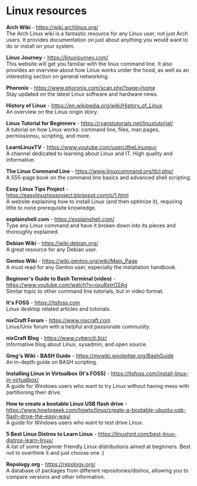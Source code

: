 # Linux resources

__Arch Wiki__ - https://wiki.archlinux.org/ \
The Arch Linux wiki is a fantastic resource for any Linux user, not just Arch users. It provides documentation on just about anything you would want to do or install on your system.

__Linux Journey__ - https://linuxjourney.com/ \
This website will get you familiar with the linux command line. It also provides an overview about how Linux works under the hood, as well as an interesting section on general networking.

__Phoronix__ - https://www.phoronix.com/scan.php?page=home \
Stay updated on the latest Linux software and hardware news.

__History of Linux__ - https://en.wikipedia.org/wiki/History_of_Linux \
An overview on the Linux origin story.

__Linux Tutorial for Beginners__ - https://ryanstutorials.net/linuxtutorial/ \
A tutorial on how Linux works: command line, files, man pages, permissionsu, scripting, and more.

__LearnLinuxTV__ - https://www.youtube.com/user/JtheLinuxguy \
A channel dedicated to learning about Linux and IT. High quality and informative.

__The Linux Command Line__ - https://www.linuxcommand.org/tlcl.php/ \
A 555-page book on the command line basics and advanced shell scripting.

__Easy Linux Tips Project__ - https://easylinuxtipsproject.blogspot.com/p/1.html \
A website explaining how to install Linux (and then optimize it), requiring little to none prerequisite knowledge.

__explainshell.com__ - https://explainshell.com/ \
Type any Linux command and have it broken down into its pieces and thoroughly explained.

__Debian Wiki__ - https://wiki.debian.org/ \
A great resource for any Debian user.

__Gentoo Wiki__ - https://wiki.gentoo.org/wiki/Main_Page \
A must read for any Gentoo user, especially the installation handbook.

__Beginner's Guide to Bash Terminal (video)__ - https://www.youtube.com/watch?v=oxuRxtrO2Ag \
Similar topic to other command line tutorials, but in video format.

__It's FOSS__ - https://itsfoss.com \
Linux desktop related articles and tutorials.

__nixCraft Forum__ - https://www.nixcraft.com \
Linux/Unix forum with a helpful and passionate community.

__nixCraft Blog__ - https://www.cyberciti.biz/ \
Informative blog about Linux, sysadmin, and open source.

__Greg's Wiki - BASH Guide__ - https://mywiki.wooledge.org/BashGuide \
An in-depth guide on BASH scripting.

__Installing Linux in Virtualbox (It's FOSS)__ - https://itsfoss.com/install-linux-in-virtualbox/ \
A guide for Windows users who want to try Linux without having mess with partitioning their drive.

__How to create a bootable Linux USB flash drive__ - https://www.howtogeek.com/howto/linux/create-a-bootable-ubuntu-usb-flash-drive-the-easy-way/ \
A guide for Windows users who want to test drive Linux.

__5 Best Linux Distros to Learn Linux__ - https://linuxhint.com/best-linux-distros-learn-linux/ \
A list of some beginner friendly Linux distributions aimed at beginners. Best not to overthink it and just choose one :)

__Repology.org__ - https://repology.org/ \
A database of packages from different repositories/distros, allowing you to compare versions and other information.
